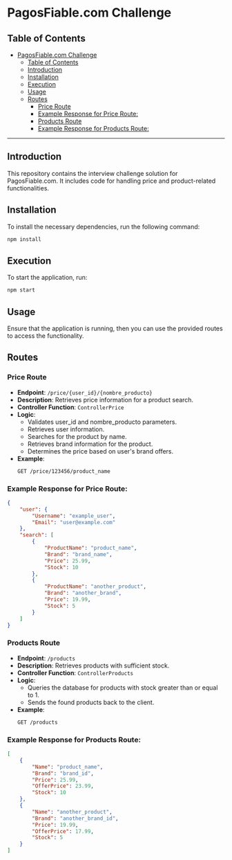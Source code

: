 # PagosFiable.com Challenge

## Table of Contents

- [PagosFiable.com Challenge](#pagosfiablecom-challenge)
  - [Table of Contents](#table-of-contents)
  - [Introduction](#introduction)
  - [Installation](#installation)
  - [Execution](#execution)
  - [Usage](#usage)
  - [Routes](#routes)
    - [Price Route](#price-route)
    - [Example Response for Price Route:](#example-response-for-price-route)
    - [Products Route](#products-route)
    - [Example Response for Products Route:](#example-response-for-products-route)

---

## Introduction

This repository contains the interview challenge solution for PagosFiable.com. It includes code for handling price and product-related functionalities.

## Installation

To install the necessary dependencies, run the following command:

```bash
npm install
```

## Execution

To start the application, run:

```bash
npm start
```

## Usage

Ensure that the application is running, then you can use the provided routes to access the functionality.

## Routes

### Price Route

-   **Endpoint**: `/price/{user_id}/{nombre_producto}`
-   **Description**: Retrieves price information for a product search.
-   **Controller Function**: `ControllerPrice`
-   **Logic**:
    -   Validates user_id and nombre_producto parameters.
    -   Retrieves user information.
    -   Searches for the product by name.
    -   Retrieves brand information for the product.
    -   Determines the price based on user's brand offers.
-   **Example**:
    ```http
    GET /price/123456/product_name
    ```

### Example Response for Price Route:

```json
{
    "user": {
        "Username": "example_user",
        "Email": "user@example.com"
    },
    "search": [
        {
            "ProductName": "product_name",
            "Brand": "brand_name",
            "Price": 25.99,
            "Stock": 10
        },
        {
            "ProductName": "another_product",
            "Brand": "another_brand",
            "Price": 19.99,
            "Stock": 5
        }
    ]
}
```

### Products Route

-   **Endpoint**: `/products`
-   **Description**: Retrieves products with sufficient stock.
-   **Controller Function**: `ControllerProducts`
-   **Logic**:
    -   Queries the database for products with stock greater than or equal to 1.
    -   Sends the found products back to the client.
-   **Example**:
    ```http
    GET /products
    ```

### Example Response for Products Route:

```json
[
    {
        "Name": "product_name",
        "Brand": "brand_id",
        "Price": 25.99,
        "OfferPrice": 23.99,
        "Stock": 10
    },
    {
        "Name": "another_product",
        "Brand": "another_brand_id",
        "Price": 19.99,
        "OfferPrice": 17.99,
        "Stock": 5
    }
]
```
